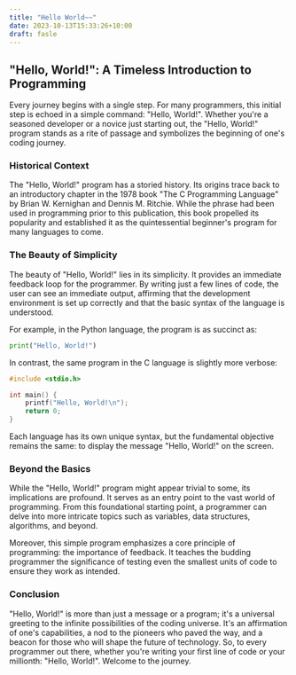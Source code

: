 ```yaml
---
title: "Hello World~~"
date: 2023-10-13T15:33:26+10:00
draft: fasle
---
```


## "Hello, World!": A Timeless Introduction to Programming

Every journey begins with a single step. For many programmers, this initial step is echoed in a simple command: "Hello, World!". Whether you're a seasoned developer or a novice just starting out, the "Hello, World!" program stands as a rite of passage and symbolizes the beginning of one's coding journey.

### Historical Context

The "Hello, World!" program has a storied history. Its origins trace back to an introductory chapter in the 1978 book "The C Programming Language" by Brian W. Kernighan and Dennis M. Ritchie. While the phrase had been used in programming prior to this publication, this book propelled its popularity and established it as the quintessential beginner's program for many languages to come.

### The Beauty of Simplicity

The beauty of "Hello, World!" lies in its simplicity. It provides an immediate feedback loop for the programmer. By writing just a few lines of code, the user can see an immediate output, affirming that the development environment is set up correctly and that the basic syntax of the language is understood.

For example, in the Python language, the program is as succinct as:
```python
print("Hello, World!")
```

In contrast, the same program in the C language is slightly more verbose:
```c
#include <stdio.h>

int main() {
    printf("Hello, World!\n");
    return 0;
}
```

Each language has its own unique syntax, but the fundamental objective remains the same: to display the message "Hello, World!" on the screen.

### Beyond the Basics

While the "Hello, World!" program might appear trivial to some, its implications are profound. It serves as an entry point to the vast world of programming. From this foundational starting point, a programmer can delve into more intricate topics such as variables, data structures, algorithms, and beyond.

Moreover, this simple program emphasizes a core principle of programming: the importance of feedback. It teaches the budding programmer the significance of testing even the smallest units of code to ensure they work as intended.

### Conclusion

"Hello, World!" is more than just a message or a program; it's a universal greeting to the infinite possibilities of the coding universe. It's an affirmation of one's capabilities, a nod to the pioneers who paved the way, and a beacon for those who will shape the future of technology. So, to every programmer out there, whether you're writing your first line of code or your millionth: "Hello, World!". Welcome to the journey.